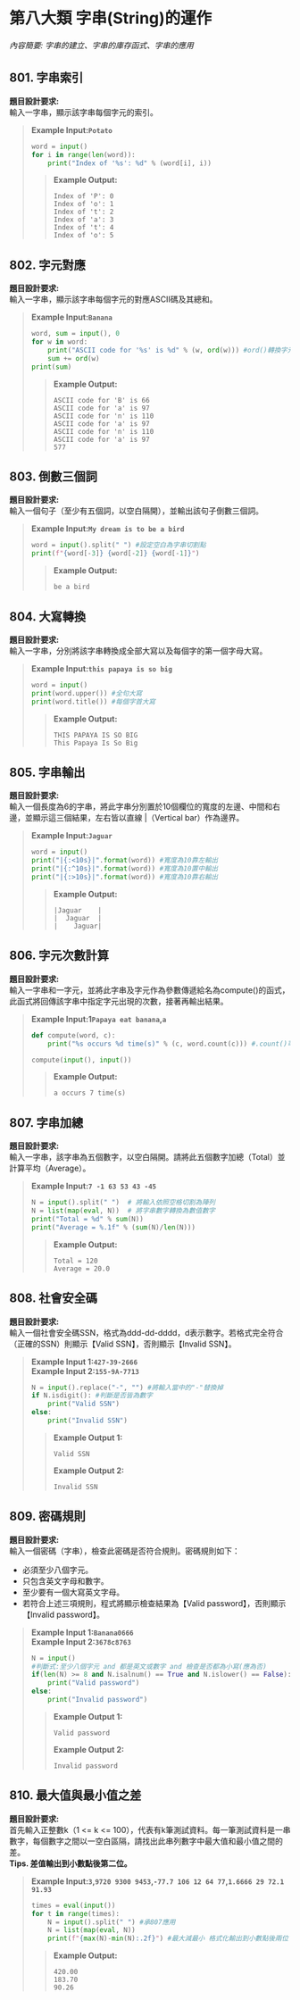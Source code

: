 # 第八大類 字串(String)的運作
###### 內容簡要: 字串的建立、字串的庫存函式、字串的應用

## 801. 字串索引
**題目設計要求:**  
輸入一字串，顯示該字串每個字元的索引。  
> **Example Input:`Potato`**  
> ```py
> word = input()
> for i in range(len(word)):
>     print("Index of '%s': %d" % (word[i], i))
> ```
>> **Example Output:**
>> ```
>> Index of 'P': 0
>> Index of 'o': 1
>> Index of 't': 2
>> Index of 'a': 3
>> Index of 't': 4
>> Index of 'o': 5
>> ```

## 802. 字元對應
**題目設計要求:**  
輸入一字串，顯示該字串每個字元的對應ASCII碼及其總和。
> **Example Input:`Banana`**  
> ```py
> word, sum = input(), 0
> for w in word:
>     print("ASCII code for '%s' is %d" % (w, ord(w))) #ord()轉換字元為ASCII
>     sum += ord(w)
> print(sum)
> ```
>> **Example Output:**
>> ```
>> ASCII code for 'B' is 66
>> ASCII code for 'a' is 97
>> ASCII code for 'n' is 110
>> ASCII code for 'a' is 97
>> ASCII code for 'n' is 110
>> ASCII code for 'a' is 97
>> 577
>> ```

## 803. 倒數三個詞
**題目設計要求:**  
輸入一個句子（至少有五個詞，以空白隔開），並輸出該句子倒數三個詞。
> **Example Input:`My dream is to be a bird`**  
> ```py
> word = input().split(" ") #設定空白為字串切割點
> print(f"{word[-3]} {word[-2]} {word[-1]}")
> ```
>> **Example Output:**
>> ```
>> be a bird
>> ```

## 804. 大寫轉換
**題目設計要求:**  
輸入一字串，分別將該字串轉換成全部大寫以及每個字的第一個字母大寫。  
> **Example Input:`this papaya is so big`**  
> ```py
> word = input()
> print(word.upper()) #全句大寫
> print(word.title()) #每個字首大寫
> ```
>> **Example Output:**
>> ```
>> THIS PAPAYA IS SO BIG
>> This Papaya Is So Big
>> ```

## 805. 字串輸出
**題目設計要求:**  
輸入一個長度為6的字串，將此字串分別置於10個欄位的寬度的左邊、中間和右邊，並顯示這三個結果，左右皆以直線 |（Vertical bar）作為邊界。  
> **Example Input:`Jaguar`**  
> ```py
> word = input()
> print("|{:<10s}|".format(word)) #寬度為10靠左輸出
> print("|{:^10s}|".format(word)) #寬度為10置中輸出
> print("|{:>10s}|".format(word)) #寬度為10靠右輸出
> ```
>> **Example Output:**
>> ```
>> |Jaguar    |
>> |  Jaguar  |
>> |    Jaguar| 
>> ```

## 806. 字元次數計算
**題目設計要求:**  
輸入一字串和一字元，並將此字串及字元作為參數傳遞給名為compute()的函式，此函式將回傳該字串中指定字元出現的次數，接著再輸出結果。
> **Example Input:1`Papaya eat banana`,`a`**  
> ```py
> def compute(word, c):
>     print("%s occurs %d time(s)" % (c, word.count(c))) #.count()可計算元素出現次數
> 
> compute(input(), input())
> ```
>> **Example Output:**
>> ```
>> a occurs 7 time(s)
>> ```

## 807. 字串加總
**題目設計要求:**  
輸入一字串，該字串為五個數字，以空白隔開。請將此五個數字加總（Total）並計算平均（Average）。
> **Example Input:`7 -1 63 53 43 -45`**  
> ```py
> N = input().split(" ")  # 將輸入依照空格切割為陣列
> N = list(map(eval, N))  # 將字串數字轉換為數值數字
> print("Total = %d" % sum(N))
> print("Average = %.1f" % (sum(N)/len(N)))
> ```
>> **Example Output:**
>> ```
>> Total = 120
>> Average = 20.0
>> ```

## 808. 社會安全碼
**題目設計要求:**  
輸入一個社會安全碼SSN，格式為ddd-dd-dddd，d表示數字。若格式完全符合（正確的SSN）則顯示【Valid SSN】，否則顯示【Invalid SSN】。
> **Example Input 1:`427-39-2666`**  
> **Example Input 2:`155-9A-7713`**  
> ```py
> N = input().replace("-", "") #將輸入當中的"-"替換掉
> if N.isdigit(): #判斷是否皆為數字
>     print("Valid SSN")
> else:
>     print("Invalid SSN")
> ```
>> **Example Output 1:**
>> ```
>> Valid SSN
>> ```
>> **Example Output 2:**
>> ```
>> Invalid SSN
>> ```

## 809. 密碼規則
**題目設計要求:**  
輸入一個密碼（字串），檢查此密碼是否符合規則。密碼規則如下：  
* 必須至少八個字元。  
* 只包含英文字母和數字。  
* 至少要有一個大寫英文字母。  
* 若符合上述三項規則，程式將顯示檢查結果為【Valid password】，否則顯示【Invalid password】。  
> **Example Input 1:`Banana0666`**  
> **Example Input 2:`3678c8763`**
> ```py
> N = input()
> #判斷式:至少八個字元 and 都是英文或數字 and 檢查是否都為小寫(應為否)
> if(len(N) >= 8 and N.isalnum() == True and N.islower() == False):
>     print("Valid password")
> else:
>     print("Invalid password")
> ```
>> **Example Output 1:**
>> ```
>> Valid password
>> ```
>> **Example Output 2:**
>> ```
>> Invalid password
>> ```

## 810. 最大值與最小值之差
**題目設計要求:**  
首先輸入正整數k（1 <= k <= 100），代表有k筆測試資料。每一筆測試資料是一串數字，每個數字之間以一空白區隔，請找出此串列數字中最大值和最小值之間的差。  
**Tips. 差值輸出到小數點後第二位。**
> **Example Input:`3`,`9720 9300 9453`,`-77.7 106 12 64 77`,`1.6666 29 72.1 91.93`**  
> ```py
> times = eval(input())
> for t in range(times):
>     N = input().split(" ") #承807應用
>     N = list(map(eval, N))
>     print(f"{max(N)-min(N):.2f}") #最大減最小 格式化輸出到小數點後兩位
> ```
>> **Example Output:**
>> ```
>> 420.00
>> 183.70
>> 90.26
>> ```
